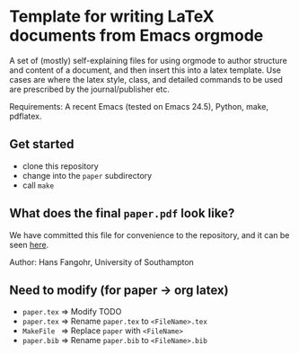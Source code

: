 # Template for writing LaTeX documents from Emacs orgmode

A set of (mostly) self-explaining files for using orgmode to author structure and content of a document, and then insert this into a latex template. Use cases are where the latex style, class, and detailed commands to be used are prescribed by the journal/publisher etc.

Requirements: A recent Emacs (tested on Emacs 24.5), Python, make, pdflatex.

## Get started

- clone this repository
- change into the ``paper`` subdirectory
- call ``make``

## What does the final ``paper.pdf`` look like?

We have committed this file for convenience to the repository, and it can be seen [here](compiled-paper.pdf).

Author: Hans Fangohr, University of Southampton

## Need to modify (for paper -> org latex)
- ``paper.tex`` => Modify TODO
- ``paper.tex`` => Rename ``paper.tex`` to ``<FileName>.tex``
- ``MakeFile `` => Replace ``paper`` with ``<FileName>``
- ``paper.bib`` => Rename ``paper.bib`` to ``<FileName>.bib``
